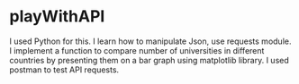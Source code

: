 # playWithAPI
I used Python for this.
I learn how to manipulate Json, use requests module.
I implement a function to compare number of universities in different countries by presenting them on a bar graph using matplotlib library.
I used postman to test API requests. 
